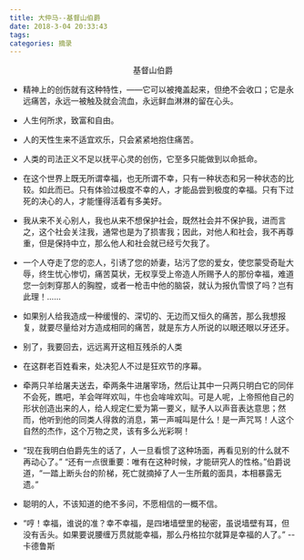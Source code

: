 ```yaml
---
title: 大仲马--基督山伯爵
date: 2018-3-04 20:33:43
tags:
categories: 摘录
---
```


<center>基督山伯爵</center>
<escape><!-- more --></escape>

* 精神上的创伤就有这种特性，——它可以被掩盖起来，但绝不会收口；它是永远痛苦，永远一被触及就会流血，永远鲜血淋淋的留在心头。

* 人生何所求，致富和自由。

* 人的天性生来不适宜欢乐，只会紧紧地抱住痛苦。

* 人类的司法正义不足以抚平心灵的创伤，它至多只能做到以命抵命。

* 在这个世界上既无所谓幸福，也无所谓不幸，只有一种状态和另一种状态的比较。如此而已。只有体验过极度不幸的人，才能品尝到极度的幸福。只有下过死的决心的人，才能懂得活着有多美好。

* 我从来不关心别人，我也从来不想保护社会，既然社会并不保护我，进而言之，这个社会关注我，通常也是为了损害我；因此，对他人和社会，我不再尊重，但是保持中立，那么他人和社会就已经亏欠我了。

* 一个人夺走了您的恋人，引诱了您的娇妻，玷污了您的爱女，使您蒙受奇耻大辱，终生忧心惨切，痛苦莫状，无权享受上帝造人所赐予人的那份幸福，难道您一剑刺穿那人的胸膛，或者一枪击中他的脑袋，就认为报仇雪恨了吗？岂有此理！……

* 如果别人给我造成一种缓慢的、深切的、无边而又恒久的痛苦，那么我想报复，就要尽量给对方造成相同的痛苦，就是东方人所说的以眼还眼以牙还牙。

* 别了，我要回去，远远离开这相互残杀的人类

* 在这群老百姓看来，处决犯人不过是狂欢节的序幕。

* 牵两只羊给屠夫送去，牵两条牛进屠宰场，然后让其中一只两只明白它的同伴不会死，瞧吧，羊会咩咩欢叫，牛也会哞哞欢叫。可是人呢，上帝照他自己的形状创造出来的人，给人规定仁爱为第一要义，赋予人以声音表达意思；然而，他听到他的同类人得救的消息，第一声喊叫是什么！是一声咒骂！人这个自然的杰作，这个万物之灵，该有多么光彩啊！

* “现在我明白伯爵先生的话了，人一旦看惯了这种场面，再看见别的什么就不再动心了。” “还有一点很重要：唯有在这种时候，才能研究人的性格。”伯爵说道，“一踏上断头台的阶梯，死亡就摘掉了人一生所戴的面具，本相暴露无遗。”

* 聪明的人，不该知道的绝不多问，不愿相信的一概不信。

* “哼！幸福，谁说的准？幸不幸福，是四堵墙壁里的秘密，虽说墙壁有耳，但没有舌头。如果要说腰缠万贯就能幸福，那么丹格拉尔就算是幸福的人了。” -- 卡德鲁斯
